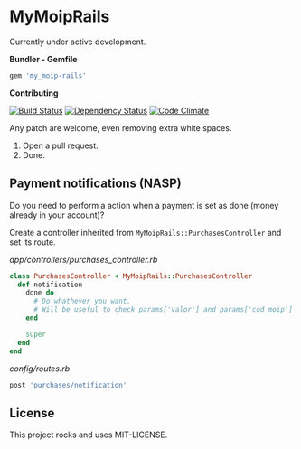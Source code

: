 MyMoipRails
===========

Currently under active development.

**Bundler - Gemfile**
```ruby
gem 'my_moip-rails'
```

**Contributing**

[![Build Status](https://secure.travis-ci.org/Irio/my_moip-rails.png)](http://travis-ci.org/Irio/my_moip-rails)
[![Dependency Status](https://gemnasium.com/Irio/my_moip-rails.png)](https://gemnasium.com/Irio/my_moip-rails)
[![Code Climate](https://codeclimate.com/badge.png)](https://codeclimate.com/github/Irio/my_moip-rails)

Any patch are welcome, even removing extra white spaces.

1. Open a pull request.
2. Done.


Payment notifications (NASP)
----------------------------

Do you need to perform a action when a payment is set as done (money already in your account)?

Create a controller inherited from `MyMoipRails::PurchasesController` and set its route.

*app/controllers/purchases_controller.rb*
```ruby
class PurchasesController < MyMoipRails::PurchasesController
  def notification
    done do
      # Do whathever you want.
      # Will be useful to check params['valor'] and params['cod_moip']
    end

    super
  end
end
```

*config/routes.rb*
```ruby
post 'purchases/notification'
```

License
-------

This project rocks and uses MIT-LICENSE.
